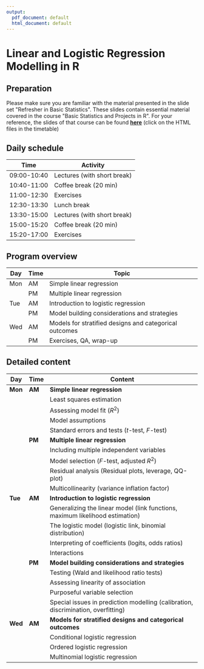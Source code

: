 ```yaml
---
output:
  pdf_document: default
  html_document: default
---
```

# Linear and Logistic Regression Modelling in R

## Preparation
Please make sure you are familiar with the material presented in the slide set "Refresher in Basic Statistics". These slides contain essential material covered in the course "Basic Statistics and Projects in R". For your reference, the slides of that course can be found  [**here**](https://ispmbern.github.io/basic-statistics-and-projects-in-R/#slides) (click on the HTML files in the timetable)

## Daily schedule 
Time | Activity
----- | --------
09:00-10:40 | Lectures (with short break)
10:40-11:00 | Coffee break (20 min)
11:00-12:30 | Exercises
12:30-13:30 | Lunch break
13:30-15:00 | Lectures (with short break)
15:00-15:20 | Coffee break (20 min)
15:20-17:00 | Exercises

## Program overview
|Day | Time | Topic  
|--- |----- | -------- 
|Mon| AM | Simple linear regression
|   | PM | Multiple linear regression
|Tue| AM | Introduction to logistic regression
|   | PM | Model building considerations and strategies
|Wed| AM | Models for stratified designs and categorical outcomes
|   | PM | Exercises, QA, wrap-up


## Detailed content
|Day | Time | Content  
|--- |--- | --------------------    
|**Mon**| **AM** | **Simple linear regression**
|||	Least squares estimation
|||	Assessing model fit ($R^2$)
||| Model assumptions 
||| Standard errors and tests ($t$-test, $F$-test)
|   | **PM** | **Multiple linear regression**
|||	Including multiple independent variables 
|||	Model selection ($F$-test, adjusted $R^2$)
|||	Residual analysis (Residual plots, leverage, QQ-plot)
|||	Multicollinearity (variance inflation factor)
|**Tue**| **AM** | **Introduction to logistic regression**
|||	Generalizing the linear model (link functions, maximum likelihood estimation)
|||	The logistic model (logistic link, binomial distribution)
|||	Interpreting of coefficients (logits, odds ratios)
|||	Interactions
|   | **PM** | **Model building considerations and strategies**
|||	Testing (Wald and likelihood ratio tests)
|||	Assessing linearity of association
|||	Purposeful variable selection
|||	Special issues in prediction modelling (calibration, discrimination, overfitting)
|**Wed**| **AM** | **Models for stratified designs and categorical outcomes** 
|||	Conditional logistic regression 
|||	Ordered logistic regression 
|||	Multinomial logistic regression 




